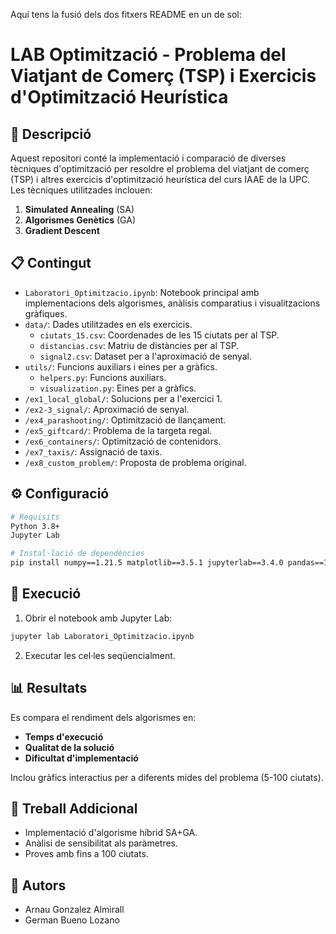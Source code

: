 Aquí tens la fusió dels dos fitxers README en un de sol:

# LAB Optimització - Problema del Viatjant de Comerç (TSP) i Exercicis d'Optimització Heurística

## 📝 Descripció
Aquest repositori conté la implementació i comparació de diverses tècniques d'optimització per resoldre el problema del viatjant de comerç (TSP) i altres exercicis d'optimització heurística del curs IAAE de la UPC. Les tècniques utilitzades inclouen:

1. **Simulated Annealing** (SA)
2. **Algorismes Genètics** (GA)
3. **Gradient Descent**

## 📋 Contingut
- `Laboratori_Optimitzacio.ipynb`: Notebook principal amb implementacions dels algorismes, anàlisis comparatius i visualitzacions gràfiques.
- `data/`: Dades utilitzades en els exercicis.
  - `ciutats_15.csv`: Coordenades de les 15 ciutats per al TSP.
  - `distancias.csv`: Matriu de distàncies per al TSP.
  - `signal2.csv`: Dataset per a l'aproximació de senyal.
- `utils/`: Funcions auxiliars i eines per a gràfics.
  - `helpers.py`: Funcions auxiliars.
  - `visualization.py`: Eines per a gràfics.
- `/ex1_local_global/`: Solucions per a l'exercici 1.
- `/ex2-3_signal/`: Aproximació de senyal.
- `/ex4_parashooting/`: Optimització de llançament.
- `/ex5_giftcard/`: Problema de la targeta regal.
- `/ex6_containers/`: Optimització de contenidors.
- `/ex7_taxis/`: Assignació de taxis.
- `/ex8_custom_problem/`: Proposta de problema original.

## ⚙️ Configuració
```bash
# Requisits
Python 3.8+
Jupyter Lab

# Instal·lació de dependències
pip install numpy==1.21.5 matplotlib==3.5.1 jupyterlab==3.4.0 pandas==1.4.2 deap scipy tqdm==4.64.0
```

## 🚀 Execució
1. Obrir el notebook amb Jupyter Lab:
```bash
jupyter lab Laboratori_Optimitzacio.ipynb
```
2. Executar les cel·les seqüencialment.

## 📊 Resultats
Es compara el rendiment dels algorismes en:
- **Temps d'execució**
- **Qualitat de la solució**
- **Dificultat d'implementació**

Inclou gràfics interactius per a diferents mides del problema (5-100 ciutats).

## 🧪 Treball Addicional
- Implementació d'algorisme híbrid SA+GA.
- Anàlisi de sensibilitat als paràmetres.
- Proves amb fins a 100 ciutats.

## 👥 Autors
- Arnau Gonzalez Almirall
- German Bueno Lozano


